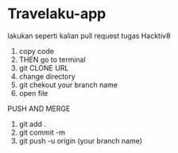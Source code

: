 # Travelaku-app

lakukan seperti kalian pull request tugas Hacktiv8

1. copy code
2. THEN go to terminal 
3. git CLONE URL
4. change directory
5. git chekout your branch name
6. open file




PUSH AND MERGE

1. git add .
2. git commit -m 
3. git push -u origin (your branch name)
